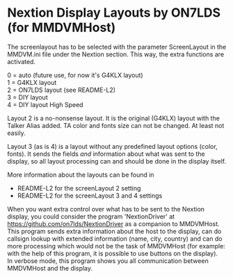 Nextion Display Layouts by ON7LDS (for MMDVMHost)
=================================================

The screenlayout has to be selected with the parameter ScreenLayout in the
MMDVM.ini file under the Nextion section. This way, the extra functions
are activated.  

  0 = auto (future use, for now it's G4KLX layout)  
  1 = G4KLX layout  
  2 = ON7LDS layout (see README-L2)  
  3 = DIY layout  
  4 = DIY layout High Speed  
  
Layout 2 is a no-nonsense layout. It is the original (G4KLX) layout with the Talker Alias added. TA color and fonts size can not be changed. At least not easily.

Layout 3 (as is 4) is a layout without any predefined layout options (color, fonts). It sends the fields *and* information about what was sent to the display, so all layout processing can and should be done in the display itself. 

More information about the layouts can be found in  
  * README-L2 for the screenLayout 2 setting
  * README-L2 for the screenLayout 3 and 4 settings

  
When you want extra control over what has to be sent to the Nextion display, you could consider the program 'NextionDriver' at https://github.com/on7lds/NextionDriver as a companion to MMDVMHost.
This program sends extra information about the host to the display, can do callsign lookup with extended information (name, city, country) and can do more processing which would not be the task of MMDVMHost (for example: with the help of this program, it is possible to use buttons on the display).  
In verbose mode, this program shows you all communication between MMDVMHost and the display.
